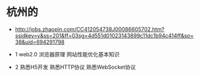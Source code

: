 # 杭州的

+ http://jobs.zhaopin.com/CC412054738J00086605702.htm?ssidkey=y&ss=201&ff=03sg=4d551d01023143899c11dc1b94c414ff&so=38&uid=694291798 


+ 1 web2.0 浏览器原理 网站性能优化基本知识
+ 2 熟悉H5开发 熟悉HTTP协议 熟悉WebSocket协议


